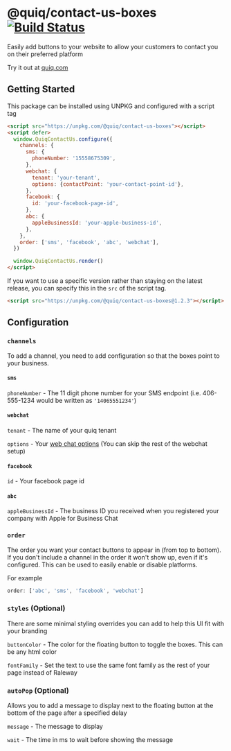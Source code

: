 # @quiq/contact-us-boxes [![Build Status](https://travis-ci.org/Quiq/contact-us-boxes.svg?branch=master)](https://travis-ci.org/Quiq/contact-us-boxes)

Easily add buttons to your website to allow your customers to contact you on their preferred platform

Try it out at [quiq.com](https://quiq.com/)

## Getting Started

This package can be installed using UNPKG and configured with a script tag
```html
<script src="https://unpkg.com/@quiq/contact-us-boxes"></script>
<script defer>
  window.QuiqContactUs.configure({
    channels: {
      sms: {
        phoneNumber: '15558675309',
      },
      webchat: {
        tenant: 'your-tenant',
        options: {contactPoint: 'your-contact-point-id'},
      },
      facebook: {
        id: 'your-facebook-page-id',
      },
      abc: {
        appleBusinessId: 'your-apple-business-id',
      },
    },
    order: ['sms', 'facebook', 'abc', 'webchat'],
  })

  window.QuiqContactUs.render()
</script>
```

If you want to use a specific version rather than staying on the latest release, you can specify this in the `src` of the script tag.
```html
<script src="https://unpkg.com/@quiq/contact-us-boxes@1.2.3"></script>
```

## Configuration

### `channels`
To add a channel, you need to add configuration so that the boxes point to your business.

#### `sms`

`phoneNumber` - The 11 digit phone number for your SMS endpoint (i.e. 406-555-1234 would be written as `'14065551234'`)

#### `webchat`

`tenant` - The name of your quiq tenant

`options` - Your [web chat options](https://developers.goquiq.com/docs/webchat/#/getting_started/configuration?id=setting-web-chat-options) (You can skip the rest of the webchat setup)

#### `facebook`

`id` - Your facebook page id

#### `abc`

`appleBusinessId` - The business ID you received when you registered your company with Apple for Business Chat

### `order`
The order you want your contact buttons to appear in (from top to bottom). If you don't include a channel in the order it won't show up, even if it's configured. This can be used to easily enable or disable platforms.

For example
```js
order: ['abc', 'sms', 'facebook', 'webchat']
```

### `styles` (Optional)
There are some minimal styling overrides you can add to help this UI fit with your branding

`buttonColor` - The color for the floating button to toggle the boxes. This can be any html color

`fontFamily` - Set the text to use the same font family as the rest of your page instead of Raleway

### `autoPop` (Optional)
Allows you to add a message to display next to the floating button at the bottom of the page after a specified delay

`message` - The message to display

`wait` - The time in ms to wait before showing the message
